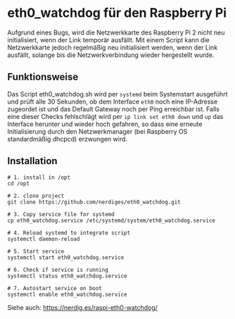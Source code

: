 # eth0_watchdog für den Raspberry Pi
Aufgrund eines Bugs, wird die Netzwerkkarte des Raspberry Pi 2 nicht neu initialisiert, wenn der Link temporär ausfällt. Mit einem Script kann die Netzwerkkarte jedoch regelmäßig neu initialisiert werden, wenn der Link ausfällt, solange bis die Netzwerkverbindung wieder hergestellt wurde.

## Funktionsweise
Das Script eth0_watchdog.sh wird per `systemd` beim Systemstart ausgeführt und prüft alle 30 Sekunden, ob dem Interface `eth0` noch eine IP-Adresse zugeordet ist und das Default Gateway noch per Ping erreichbar ist. Falls eine dieser Checks fehlschlägt wird per `ip link set eth0 down` und `up` das Interface herunter und wieder hoch gefahren, so dass eine erneute Initialisierung durch den Netzwerkmanager (bei Raspberry OS standardmäßig dhcpcd) erzwungen wird.

## Installation

```
# 1. install in /opt
cd /opt

# 2. clone project
git clone https://github.com/nerdiges/eth0_watchdog.git

# 3. Copy service file for systemd
cp eth0_watchdog.service /etc/systemd/system/eth0_watchdog.service

# 4. Reload systemd to integrate script
systemctl daemon-reload

# 5. Start service
systemctl start eth0_watchdog.service

# 6. Check if service is running
systemctl status eth0_watchdog.service

# 7. Autostart service on boot
systemctl enable eth0_watchdog.service
```

Siehe auch: https://nerdig.es/raspi-eth0-watchdog/

